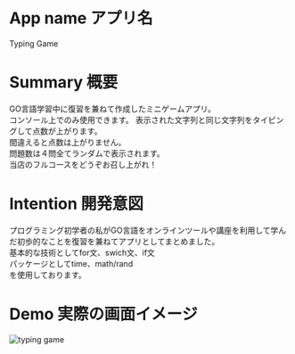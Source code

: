 # App name アプリ名
Typing Game

# Summary 概要
GO言語学習中に復習を兼ねて作成したミニゲームアプリ。  
コンソール上でのみ使用できます。
表示された文字列と同じ文字列をタイピングして点数が上がります。  
間違えると点数は上がりません。  
問題数は４問全てランダムで表示されます。  
当店のフルコースをどうぞお召し上がれ！  

# Intention 開発意図
プログラミング初学者の私がGO言語をオンラインツールや講座を利用して学んだ初歩的なことを復習を兼ねてアプリとしてまとめました。  
基本的な技術としてfor文、swich文、if文  
パッケージとしてtime、math/rand  
を使用しております。

# Demo 実際の画面イメージ
![typing game](https://i.gyazo.com/795a81f72cbade3eab781e8c38eb2e6e.gif)